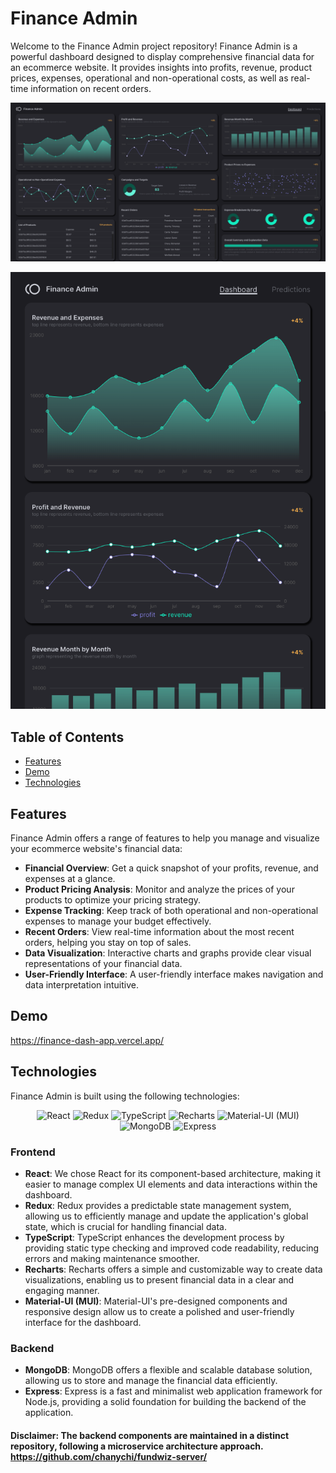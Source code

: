 # Finance Admin

Welcome to the Finance Admin project repository! Finance Admin is a powerful dashboard designed to display comprehensive financial data for an ecommerce website. It provides insights into profits, revenue, product prices, expenses, operational and non-operational costs, as well as real-time information on recent orders.

![Admin Preview](./client/public/dashboard.png)

![Admin Preview](./client/public/dashboardmobile.png)

## Table of Contents

- [Features](#features)
- [Demo](#demo)
- [Technologies](#technologies)

## Features

Finance Admin offers a range of features to help you manage and visualize your ecommerce website's financial data:

- **Financial Overview**: Get a quick snapshot of your profits, revenue, and expenses at a glance.
- **Product Pricing Analysis**: Monitor and analyze the prices of your products to optimize your pricing strategy.
- **Expense Tracking**: Keep track of both operational and non-operational expenses to manage your budget effectively.
- **Recent Orders**: View real-time information about the most recent orders, helping you stay on top of sales.
- **Data Visualization**: Interactive charts and graphs provide clear visual representations of your financial data.
- **User-Friendly Interface**: A user-friendly interface makes navigation and data interpretation intuitive.

## Demo

https://finance-dash-app.vercel.app/

## Technologies

Finance Admin is built using the following technologies:

<div align="center">
  <img src="https://img.shields.io/badge/React-61DAFB?style=flat&logo=react&logoColor=white" alt="React">
  <img src="https://img.shields.io/badge/Redux-764ABC?style=flat&logo=redux&logoColor=white" alt="Redux">
  <img src="https://img.shields.io/badge/TypeScript-007ACC?style=flat&logo=typescript&logoColor=white" alt="TypeScript">
  <img src="https://img.shields.io/badge/Recharts-FF7733?style=flat&logo=recharts&logoColor=white" alt="Recharts">
  <img src="https://img.shields.io/badge/Material--UI-0081CB?style=flat&logo=material-ui&logoColor=white" alt="Material-UI (MUI)">
  <img src="https://img.shields.io/badge/MongoDB-47A248?style=flat&logo=mongodb&logoColor=white" alt="MongoDB">
  <img src="https://img.shields.io/badge/Express-000000?style=flat&logo=express&logoColor=white" alt="Express">

</div>

### Frontend

- **React**: We chose React for its component-based architecture, making it easier to manage complex UI elements and data interactions within the dashboard.
- **Redux**: Redux provides a predictable state management system, allowing us to efficiently manage and update the application's global state, which is crucial for handling financial data.
- **TypeScript**: TypeScript enhances the development process by providing static type checking and improved code readability, reducing errors and making maintenance smoother.
- **Recharts**: Recharts offers a simple and customizable way to create data visualizations, enabling us to present financial data in a clear and engaging manner.
- **Material-UI (MUI)**: Material-UI's pre-designed components and responsive design allow us to create a polished and user-friendly interface for the dashboard.

### Backend

- **MongoDB**: MongoDB offers a flexible and scalable database solution, allowing us to store and manage the financial data efficiently.
- **Express**: Express is a fast and minimalist web application framework for Node.js, providing a solid foundation for building the backend of the application.

#### Disclaimer: The backend components are maintained in a distinct repository, following a microservice architecture approach. https://github.com/chanychi/fundwiz-server/


